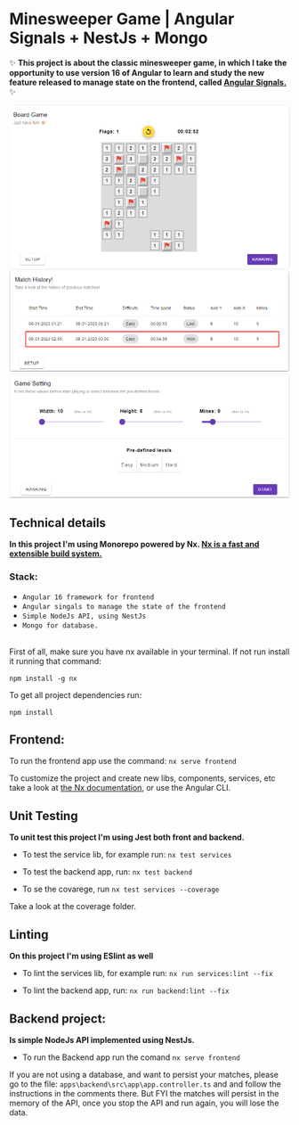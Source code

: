 # Minesweeper Game | Angular Signals + NestJs + Mongo

✨ **This project is about the classic minesweeper game, in which I take the opportunity to use version 16 of Angular to learn and study the new feature released to manage state on the frontend, called [Angular Signals.](https://angular.io/guide/signals)** ✨

![Demo](print1.png)
![Demo](print2.png)
![Demo](print3.png)

## Technical details

**In this project I'm using Monorepo powered by Nx. [Nx is a fast and extensible build system.](https://nx.dev)**

### Stack:

- `Angular 16 framework for frontend`
- `Angular singals to manage the state of the frontend`
- `Simple NodeJs API, using NestJs`
- `Mongo for database.`
  <br />
  <br />

First of all, make sure you have nx available in your terminal. If not run install it running that command:

```
npm install -g nx
```

To get all project dependencies run:

```
npm install
```

## Frontend:

To run the frontend app use the command: `nx serve frontend`

To customize the project and create new libs, components, services, etc take a look at [the Nx documentation](https://nx.dev/plugin-features/use-code-generators), or use the Angular CLI.

## Unit Testing

**To unit test this project I'm using Jest both front and backend.**

- To test the service lib, for example run: `nx test services`

- To test the backend app, run: `nx test backend`

- To se the covarege, run `nx test services --coverage`

Take a look at the coverage folder.

## Linting

**On this project I'm using ESlint as well**

- To lint the services lib, for example run: `nx run services:lint --fix`

- To lint the backend app, run: `nx run backend:lint --fix`

## Backend project:

**Is simple NodeJs API implemented using NestJs.**

- To run the Backend app run the comand `nx serve frontend`

If you are not using a database, and want to persist your matches, please go to the file: `apps\backend\src\app\app.controller.ts` and and follow the instructions in the comments there. But FYI the matches will persist in the memory of the API, once you stop the API and run again, you will lose the data.
